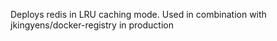 Deploys redis in LRU caching mode. Used in combination with jkingyens/docker-registry in production 
